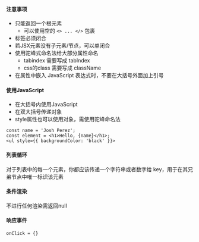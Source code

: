 #### 注意事项
* 只能返回一个根元素
  * 可以使用空的 `<> ... </>` 包裹
* 标签必须闭合
* 若JSX元素没有子元素/节点，可以单闭合
* 使用驼峰式命名法给大部分属性命名
  * tabindex 需要写成 tabIndex
  * css的class 需要写成 className
* 在属性中嵌入 JavaScript 表达式时，不要在大括号外面加上引号

#### 使用JavaScript
* 在大括号内使用JavaScript
* 在双大括号传递对象
* style属性也可以使用对象，需使用驼峰命名法
```
const name = 'Josh Perez';
const element = <h1>Hello, {name}</h1>;
<ul style={{ backgroundColor: 'black' }}>
```

#### 列表循环
对于列表中的每一个元素，你都应该传递一个字符串或者数字给 key，用于在其兄弟节点中唯一标识该元素

#### 条件渲染
不进行任何渲染需返回null

#### 响应事件
`onClick = {}`